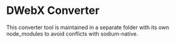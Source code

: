 # DWebX Converter

This converter tool is maintained in a separate folder with its own node_modules to avoid conflicts with sodium-native.